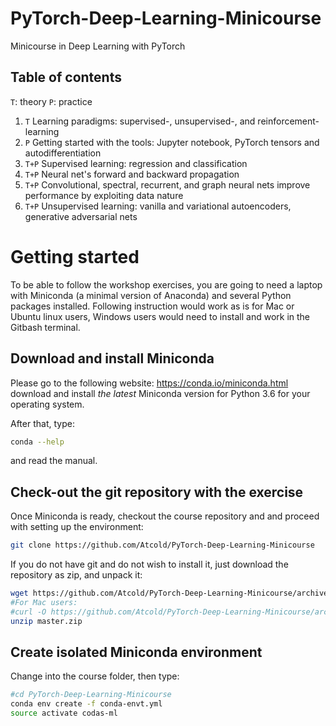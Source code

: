 # PyTorch-Deep-Learning-Minicourse
Minicourse in Deep Learning with PyTorch

## Table of contents
`T`: theory
`P`: practice

 1. `T` Learning paradigms: supervised-, unsupervised-, and reinforcement-learning
 2. `P` Getting started with the tools: Jupyter notebook, PyTorch tensors and autodifferentiation
 3. `T+P` Supervised learning: regression and classification
 4. `T+P` Neural net's forward and backward propagation
 5. `T+P` Convolutional, spectral, recurrent, and graph neural nets improve performance by exploiting data nature
 6. `T+P` Unsupervised learning: vanilla and variational autoencoders, generative adversarial nets

# Getting started

To be able to follow the workshop exercises, you are going to need a laptop with Miniconda (a minimal version of Anaconda) and several Python packages installed. Following instruction would work as is for Mac or Ubuntu linux users, Windows users would need to install and work in the Gitbash terminal.

## Download and install Miniconda

Please go to the following website: https://conda.io/miniconda.html
download and install *the latest* Miniconda version for Python 3.6 for your operating system. 

After that, type:

```bash
conda --help
```
and read the manual.


## Check-out the git repository with the exercise 

Once Miniconda is ready, checkout the course repository and
and proceed with setting up the environment:
```bash
git clone https://github.com/Atcold/PyTorch-Deep-Learning-Minicourse 
```

If you do not have git and do not wish to install it, just download the repository as zip, and unpack it:

```bash
wget https://github.com/Atcold/PyTorch-Deep-Learning-Minicourse/archive/master.zip 
#For Mac users:
#curl -O https://github.com/Atcold/PyTorch-Deep-Learning-Minicourse/archive/master.zip 
unzip master.zip
```

## Create isolated Miniconda environment

Change into the course folder, then type:

```bash
#cd PyTorch-Deep-Learning-Minicourse 
conda env create -f conda-envt.yml
source activate codas-ml
```
